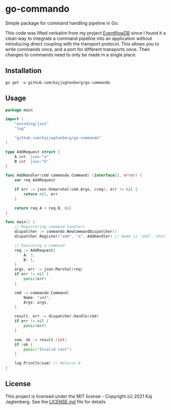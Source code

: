 # go-commando

Simple package for command handling pipeline in Go.

This code was lifted verbatim from my project [EventflowDB](https://github.com/kajjagtenberg/eventflowdb) since I found it a clean way to integrate a command pipeline into an application without introducing direct coupling with the transport protocol. This allows you to write commands once, and a port for different transports once. Then changes to commands need to only be made in a single place.

## Installation

```shell
go get -u github.com/kajjagtenberg/go-commando
```

## Usage

```go
package main

import (
	"encoding/json"
	"log"

	"github.com/kajjagtenberg/go-commando"
)

type AddRequest struct {
	A int `json:"a"`
	B int `json:"b"`
}

func AddHandler(cmd commando.Command) (interface{}, error) {
	var req AddRequest

	if err := json.Unmarshal(cmd.Args, &req); err != nil {
		return nil, err
	}

	return req.A + req.B, nil
}

func main() {
	// Registering command handlers
	dispatcher := commando.NewCommandDispatcher()
	dispatcher.Register("add", "a", AddHandler) // Name is "add", shorthand version is "a"

	// Executing a command
	req := AddRequest{
		A: 3,
		B: 5,
	}
	args, err := json.Marshal(req)
	if err != nil {
		panic(err)
	}

	cmd := commando.Command{
		Name: "add",
		Args: args,
	}

	result, err := dispatcher.Handle(cmd)
	if err != nil {
		panic(err)
	}

	sum, ok := result.(int)
	if !ok {
		panic("Invalid cast")
	}

	log.Println(sum) // Returns 8
}
```

## License

This project is licensed under the MIT license - Copyright (c) 2021 Kaj Jagtenberg. See the [LICENSE.md](LICENSE.md) file for details
